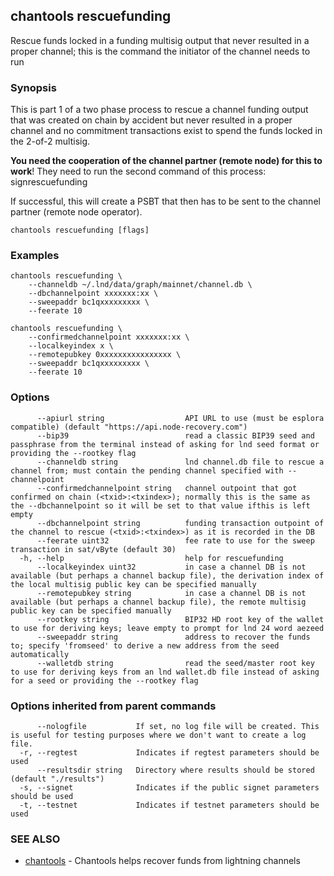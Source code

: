 ## chantools rescuefunding

Rescue funds locked in a funding multisig output that never resulted in a proper channel; this is the command the initiator of the channel needs to run

### Synopsis

This is part 1 of a two phase process to rescue a channel
funding output that was created on chain by accident but never resulted in a
proper channel and no commitment transactions exist to spend the funds locked in
the 2-of-2 multisig.

**You need the cooperation of the channel partner (remote node) for this to
work**! They need to run the second command of this process: signrescuefunding

If successful, this will create a PSBT that then has to be sent to the channel
partner (remote node operator).

```
chantools rescuefunding [flags]
```

### Examples

```
chantools rescuefunding \
	--channeldb ~/.lnd/data/graph/mainnet/channel.db \
	--dbchannelpoint xxxxxxx:xx \
	--sweepaddr bc1qxxxxxxxxx \
	--feerate 10

chantools rescuefunding \
	--confirmedchannelpoint xxxxxxx:xx \
	--localkeyindex x \
	--remotepubkey 0xxxxxxxxxxxxxxxx \
	--sweepaddr bc1qxxxxxxxxx \
	--feerate 10
```

### Options

```
      --apiurl string                  API URL to use (must be esplora compatible) (default "https://api.node-recovery.com")
      --bip39                          read a classic BIP39 seed and passphrase from the terminal instead of asking for lnd seed format or providing the --rootkey flag
      --channeldb string               lnd channel.db file to rescue a channel from; must contain the pending channel specified with --channelpoint
      --confirmedchannelpoint string   channel outpoint that got confirmed on chain (<txid>:<txindex>); normally this is the same as the --dbchannelpoint so it will be set to that value ifthis is left empty
      --dbchannelpoint string          funding transaction outpoint of the channel to rescue (<txid>:<txindex>) as it is recorded in the DB
      --feerate uint32                 fee rate to use for the sweep transaction in sat/vByte (default 30)
  -h, --help                           help for rescuefunding
      --localkeyindex uint32           in case a channel DB is not available (but perhaps a channel backup file), the derivation index of the local multisig public key can be specified manually
      --remotepubkey string            in case a channel DB is not available (but perhaps a channel backup file), the remote multisig public key can be specified manually
      --rootkey string                 BIP32 HD root key of the wallet to use for deriving keys; leave empty to prompt for lnd 24 word aezeed
      --sweepaddr string               address to recover the funds to; specify 'fromseed' to derive a new address from the seed automatically
      --walletdb string                read the seed/master root key to use for deriving keys from an lnd wallet.db file instead of asking for a seed or providing the --rootkey flag
```

### Options inherited from parent commands

```
      --nologfile           If set, no log file will be created. This is useful for testing purposes where we don't want to create a log file.
  -r, --regtest             Indicates if regtest parameters should be used
      --resultsdir string   Directory where results should be stored (default "./results")
  -s, --signet              Indicates if the public signet parameters should be used
  -t, --testnet             Indicates if testnet parameters should be used
```

### SEE ALSO

* [chantools](chantools.md)	 - Chantools helps recover funds from lightning channels

